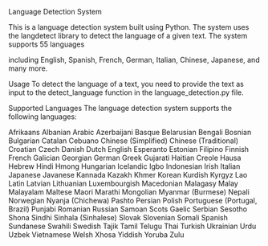 Language Detection System

This is a language detection system built using Python. The system uses the langdetect library to detect the language of a given text. The system supports 55 languages 

including English, Spanish, French, German, Italian, Chinese, Japanese, and many more.


Usage
To detect the language of a text, you need to provide the text as input to the detect_language function in the language_detection.py file.

Supported Languages
The language detection system supports the following languages:

Afrikaans
Albanian
Arabic
Azerbaijani
Basque
Belarusian
Bengali
Bosnian
Bulgarian
Catalan
Cebuano
Chinese (Simplified)
Chinese (Traditional)
Croatian
Czech
Danish
Dutch
English
Esperanto
Estonian
Filipino
Finnish
French
Galician
Georgian
German
Greek
Gujarati
Haitian Creole
Hausa
Hebrew
Hindi
Hmong
Hungarian
Icelandic
Igbo
Indonesian
Irish
Italian
Japanese
Javanese
Kannada
Kazakh
Khmer
Korean
Kurdish
Kyrgyz
Lao
Latin
Latvian
Lithuanian
Luxembourgish
Macedonian
Malagasy
Malay
Malayalam
Maltese
Maori
Marathi
Mongolian
Myanmar (Burmese)
Nepali
Norwegian
Nyanja (Chichewa)
Pashto
Persian
Polish
Portuguese (Portugal, Brazil)
Punjabi
Romanian
Russian
Samoan
Scots Gaelic
Serbian
Sesotho
Shona
Sindhi
Sinhala (Sinhalese)
Slovak
Slovenian
Somali
Spanish
Sundanese
Swahili
Swedish
Tajik
Tamil
Telugu
Thai
Turkish
Ukrainian
Urdu
Uzbek
Vietnamese
Welsh
Xhosa
Yiddish
Yoruba
Zulu


